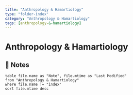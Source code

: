 ```yaml
---
title: "Anthropology & Hamartiology"
type: "folder-index"
category: "Anthropology & Hamartiology"
tags: [anthropology-&-hamartiology]
---
```


# Anthropology & Hamartiology

## 📄 Notes
```dataview
table file.name as "Note", file.mtime as "Last Modified"
from "Anthropology & Hamartiology"
where file.name != "index"
sort file.mtime desc
```
